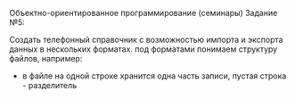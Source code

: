 Объектно-ориентированное программирование (семинары)
Задание №5:

Создать телефонный справочник с возможностью импорта и экспорта данных в нескольких форматах.
под форматами понимаем структуру файлов, например:
* в файле на одной строке хранится одна часть записи, пустая строка - разделитель

